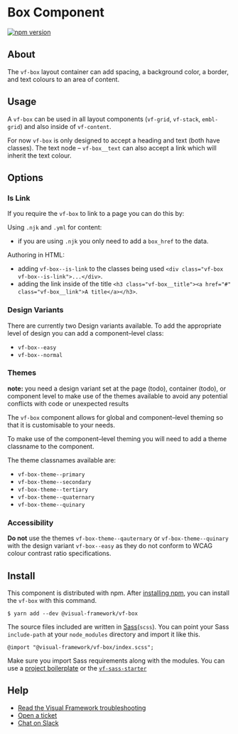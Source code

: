 # Box Component

[![npm version](https://badge.fury.io/js/%40visual-framework%2Fvf-box.svg)](https://badge.fury.io/js/%40visual-framework%2Fvf-box)

## About

The `vf-box` layout container can add spacing, a background color, a border, and text colours to an area of content.

## Usage

A `vf-box` can be used in all layout components (`vf-grid`, `vf-stack`, `embl-grid`) and also inside of `vf-content`.

For now `vf-box` is only designed to accept a heading and text (both have classes). The text node – `vf-box__text` can also accept a link which will inherit the text colour.

## Options

### Is Link

If you require the `vf-box` to link to a page you can do this by:

Using `.njk` and `.yml` for content:
- if you are using `.njk` you only need to add a `box_href` to the data.

Authoring in HTML:
- adding `vf-box--is-link` to the classes being used `<div class="vf-box vf-box--is-link">...</div>`.
- adding the link inside of the title `<h3 class="vf-box__title"><a href="#" class="vf-box__link">A title</a></h3>`.


### Design Variants

There are currently two Design variants available. To add the appropriate level of design you can add a component–level class:

- `vf-box--easy`
- `vf-box--normal`

### Themes

**note:** you need a design variant set at the page (todo), container (todo), or component level to make use of the themes available to avoid any potential conflicts with code or unexpected results

The `vf-box` component allows for global and component–level theming so that it is customisable to your needs.

To make use of the component–level theming you will need to add a theme classname to the component.

The theme classnames available are:

- `vf-box-theme--primary`
- `vf-box-theme--secondary`
- `vf-box-theme--tertiary`
- `vf-box-theme--quaternary`
- `vf-box-theme--quinary`

### Accessibility

**Do not** use the themes `vf-box-theme--qauternary` or `vf-box-theme--quinary` with the design variant `vf-box--easy` as they do not conform to WCAG colour contrast ratio specifications.



## Install

This component is distributed with npm. After [installing npm](https://www.npmjs.com/get-npm), you can install the `vf-box` with this command.

```
$ yarn add --dev @visual-framework/vf-box
```

The source files included are written in [Sass](http://sass-lang.com)(`scss`). You can point your Sass `include-path` at your `node_modules` directory and import it like this.

```
@import "@visual-framework/vf-box/index.scss";
```

Make sure you import Sass requirements along with the modules. You can use a [project boilerplate](https://visual-framework.github.io/vf-core/building/) or the [`vf-sass-starter`](https://visual-framework.github.io/vf-core/components/vf-sass-starter/)

## Help

- [Read the Visual Framework troubleshooting](https://visual-framework.github.io/vf-welcome/troubleshooting/)
- [Open a ticket](https://github.com/visual-framework/vf-core/issues)
- [Chat on Slack](https://join.slack.com/t/visual-framework/shared_invite/enQtNDAxNzY0NDg4NTY0LWFhMjEwNGY3ZTk3NWYxNWVjOWQ1ZWE4YjViZmY1YjBkMDQxMTNlNjQ0N2ZiMTQ1ZTZiMGM4NjU5Y2E0MjM3ZGQ)
